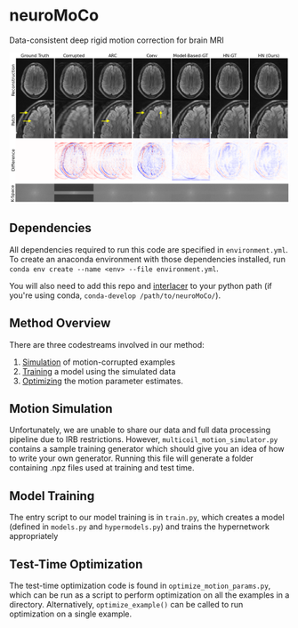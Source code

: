 # neuroMoCo
Data-consistent deep rigid motion correction for brain MRI

![Sample reconstruction results](./assets/teaser.png)

## Dependencies
All dependencies required to run this code are specified in `environment.yml`. To create an anaconda environment with those dependencies installed, run `conda env create --name <env> --file environment.yml`. 

You will also need to add this repo and [interlacer](https://wwww.github.com/nalinimsingh/interlacer) to your python path (if you're using conda, `conda-develop /path/to/neuroMoCo/`).

## Method Overview
There are three codestreams involved in our method:

1. [Simulation](#motion-simulation) of motion-corrupted examples
2. [Training](#model-training) a model using the simulated data
3. [Optimizing](#test-time-optimization) the motion parameter estimates.

## Motion Simulation
Unfortunately, we are unable to share our data and full data processing pipeline due to IRB restrictions. However, `multicoil_motion_simulator.py` contains a sample training generator which should give you an idea of how to write your own generator. Running this file will generate a folder containing .npz files used at training and test time. 

## Model Training
The entry script to our model training is in `train.py`, which creates a model (defined in `models.py` and `hypermodels.py`) and trains the hypernetwork appropriately

## Test-Time Optimization
The test-time optimization code is found in `optimize_motion_params.py`, which can be run as a script to perform optimization on all the examples in a directory. Alternatively, `optimize_example()` can be called to run optimization on a single example. 



